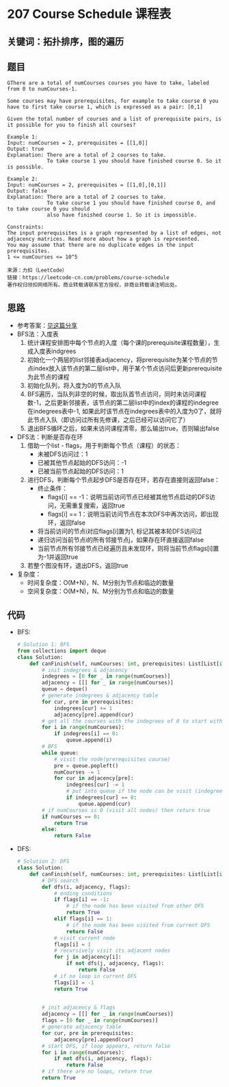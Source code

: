 # 207 Course Schedule 课程表

## 关键词：拓扑排序，图的遍历

## 题目

``` Text
GThere are a total of numCourses courses you have to take, labeled from 0 to numCourses-1.

Some courses may have prerequisites, for example to take course 0 you have to first take course 1, which is expressed as a pair: [0,1]

Given the total number of courses and a list of prerequisite pairs, is it possible for you to finish all courses?

Example 1:
Input: numCourses = 2, prerequisites = [[1,0]]
Output: true
Explanation: There are a total of 2 courses to take. 
             To take course 1 you should have finished course 0. So it is possible.

Example 2:
Input: numCourses = 2, prerequisites = [[1,0],[0,1]]
Output: false
Explanation: There are a total of 2 courses to take. 
             To take course 1 you should have finished course 0, and to take course 0 you should
             also have finished course 1. So it is impossible.

Constraints:
The input prerequisites is a graph represented by a list of edges, not adjacency matrices. Read more about how a graph is represented.
You may assume that there are no duplicate edges in the input prerequisites.
1 <= numCourses <= 10^5

来源：力扣（LeetCode）
链接：https://leetcode-cn.com/problems/course-schedule
著作权归领扣网络所有。商业转载请联系官方授权，非商业转载请注明出处。
```

## 思路

* 参考答案：[见这篇分享](https://leetcode-cn.com/problems/course-schedule/solution/course-schedule-tuo-bu-pai-xu-bfsdfsliang-chong-fa/)
* BFS法：入度表
  1. 统计课程安排图中每个节点的入度（每个课的prerequisite课程数量），生成入度表indgrees
  2. 初始化一个两层的list邻接表adjacency，将prerequisite为某个节点的节点index放入该节点的第二层list中，用于某个节点访问后更新prerequisite为此节点的课程
  3. 初始化队列，将入度为0的节点入队
  4. BFS遍历，当队列非空的时候，取出队首节点访问，同时未访问课程数-1，之后更新邻接表，该节点的第二层list中的index的课程的indegree在indegrees表中-1, 如果此时该节点在indegrees表中的入度为0了，就将此节点入队（即访问过所有先修课，之后已经可以访问它了）
  5. 退出BFS循环之后，如果未访问课程清零，那么输出true，否则输出false
* DFS法：判断是否存在环
  1. 借助一个list - flags，用于判断每个节点（课程）的状态：
     * 未被DFS访问过：1
     * 已被其他节点起始的DFS访问：-1
     * 已被当前节点起始的DFS访问：1
  2. 进行DFS，判断每个节点起步DFS是否存在环，若存在直接则返回false：
     * 终止条件：
       * flags[i] == -1：说明当前访问节点已经被其他节点启动的DFS访问，无需重复搜索，返回true
       * flags[i] == 1：说明当前访问节点在本次DFS中再次访问，即出现环，返回false
     * 将当前访问的节点i对应flags[i]置为1, 标记其被本轮DFS访问过
     * 递归访问当前节点i的所有邻接节点j，如果存在环直接返回false
     * 当前节点所有邻接节点已经遍历且未发现环，则将当前节点flags[i]置为-1并返回true
  3. 若整个图没有环，退出DFS，返回true
* 复杂度：
  * 时间复杂度：O(M+N)，N、M分别为节点和临边的数量
  * 空间复杂度：O(M+N)，N、M分别为节点和临边的数量

## 代码

* BFS:

  ``` Python
  # Solution 1: BFS
  from collections import deque
  class Solution:
      def canFinish(self, numCourses: int, prerequisites: List[List[int]]) -> bool:
          # init indegrees & adjacency
          indegrees = [0 for _ in range(numCourses)]
          adjacency = [[] for _ in range(numCourses)]
          queue = deque()
          # generate indegrees & adjacency table
          for cur, pre in prerequisites:
              indegrees[cur] += 1
              adjacency[pre].append(cur)
          # get all the courses with the indegrees of 0 to start with
          for i in range(numCourses):
              if indegrees[i] == 0:
                  queue.append(i)
          # BFS
          while queue:
              # visit the node(prerequisites course)
              pre = queue.popleft()
              numCourses -= 1
              for cur in adjacency[pre]:
                  indegrees[cur] -= 1
                  # put into queue if the node can be visit (indegree is 0)
                  if indegrees[cur] == 0:
                      queue.append(cur)
          # if numCourses is 0 (visit all nodes) then return true
          if numCourses == 0:
              return True
          else:
              return False
  ```

* DFS:

  ``` Python
  # Solution 2: DFS
  class Solution:
      def canFinish(self, numCourses: int, prerequisites: List[List[int]]) -> bool:
          # DFS search
          def dfs(i, adjacency, flags):
              # ending conditions
              if flags[i] == -1:
                  # if the node has been visited from other DFS
                  return True
              elif flags[i] == 1:
                  # if the node has been visited from current DFS
                  return False
              # visit current node
              flags[i] = 1
              # recursively visit its adjacent nodes
              for j in adjacency[i]:
                  if not dfs(j, adjacency, flags):
                      return False
              # if no loop in current DFS
              flags[i] = -1
              return True
          
  
          # init adjacency & flags
          adjacency = [[] for _ in range(numCourses)]
          flags = [0 for _ in range(numCourses)]
          # generate adjacency table
          for cur, pre in prerequisites:
              adjacency[pre].append(cur)
          # start DFS, if loop appears, return false 
          for i in range(numCourses):
              if not dfs(i, adjacency, flags):
                  return False
          # if there are no loops, return true
          return True
  ```

  